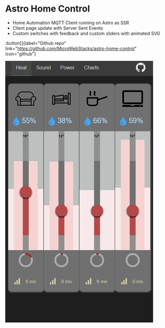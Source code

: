 # Astro Home Control

* Home Automation MQTT Client running on Astro as SSR
* Client page update with Server Sent Events
* Custom switches with feedback and custom sliders with animated SVG

:button[]{label="Github repo" link="https://github.com/MicroWebStacks/astro-home-control" icon="github"}

![screenshot](./astro-home-control.png)

